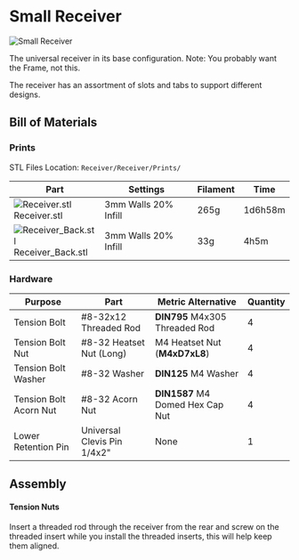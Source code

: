 # Small Receiver
![Small Receiver](Preview_Receiver.jpg)

The universal receiver in its base configuration. Note: You probably want the Frame, not this.

The receiver has an assortment of slots and tabs to support different designs.

## Bill of Materials

### Prints
STL Files Location: `Receiver/Receiver/Prints/`

| Part                                                                              | Settings              | Filament | Time     |
|-----------------------------------------------------------------------------------|-----------------------|----------|----------|
| ![Receiver.stl](Lower/Prints/Receiver_thumb.jpg)<br>Receiver.stl                  | 3mm Walls 20% Infill  | 265g     | 1d6h58m  |
| ![Receiver_Back.stl](Lower/Prints/Receiver_Back_thumb.jpg)<br>Receiver_Back.stl   | 3mm Walls 20% Infill  | 33g      | 4h5m     |

### Hardware

| Purpose                | Part                        | Metric Alternative               | Quantity |
|------------------------|-----------------------------|----------------------------------|----------|
| Tension Bolt           | #8-32x12 Threaded Rod       | **DIN795** M4x305 Threaded Rod   | 4        |
| Tension Bolt Nut       | #8-32 Heatset Nut (Long)    | M4 Heatset Nut (**M4xD7xL8**)    | 4        |
| Tension Bolt Washer    | #8-32 Washer                | **DIN125** M4 Washer             | 4        |
| Tension Bolt Acorn Nut | #8-32 Acorn Nut             | **DIN1587** M4 Domed Hex Cap Nut | 4        |
| Lower Retention Pin    | Universal Clevis Pin 1/4x2" | None                             | 1        |

## Assembly

#### Tension Nuts

Insert a threaded rod through the receiver from the rear and screw on the threaded insert while you install the threaded
inserts, this will help keep them aligned.
